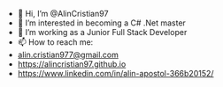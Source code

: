 - 👋 Hi, I’m @AlinCristian97
- 👀 I’m interested in becoming a C# .Net master
- 💞️ I’m working as a Junior Full Stack Developer
- 📫 How to reach me: 
-   alin.cristian977@gmail.com
-   https://alincristian97.github.io
-   https://www.linkedin.com/in/alin-apostol-366b20152/
<!---
AlinCristian97/AlinCristian97 is a ✨ special ✨ repository because its `README.md` (this file) appears on your GitHub profile.
You can click the Preview link to take a look at your changes.
--->
